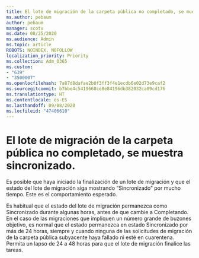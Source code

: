 ```yaml
---
title: El lote de migración de la carpeta pública no completado, se muestra sincronizado.
ms.author: pebaum
author: pebaum
manager: scotv
ms.date: 08/25/2020
ms.audience: Admin
ms.topic: article
ROBOTS: NOINDEX, NOFOLLOW
localization_priority: Priority
ms.collection: Adm_O365
ms.custom:
- "639"
- "3500007"
ms.openlocfilehash: 7a87d8dafae2b0f3ff3f4e1ecdb6e02d73e9caf2
ms.sourcegitcommit: b7bbe4c5419668ce8e84196db382032ca09cd176
ms.translationtype: HT
ms.contentlocale: es-ES
ms.lasthandoff: 09/08/2020
ms.locfileid: "47406610"
---
```

# <a name="public-folder-migration-batch-not-completing-shows-synced"></a>El lote de migración de la carpeta pública no completado, se muestra sincronizado.

Es posible que haya iniciado la finalización de un lote de migración y que el estado del lote de migración siga mostrando “Sincronizado” por mucho tiempo. Este es el comportamiento esperado.

Es habitual que el estado del lote de migración permanezca como Sincronizado durante algunas horas, antes de que cambie a Completando. En el caso de las migraciones que impliquen un número grande de buzones objetivo, es normal que el estado permanezca en estado Sincronizado por más de 24 horas, siempre y cuando ninguna de las solicitudes de migración de la carpeta pública subyacente haya fallado ni esté en cuarentena. Permita un lapso de 24 a 48 horas para que el lote de migración finalice las tareas.
